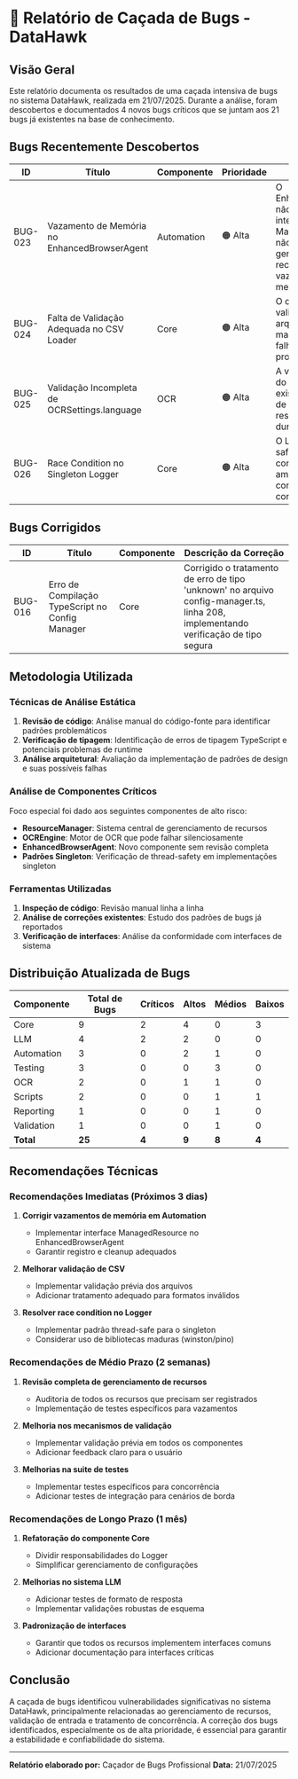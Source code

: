 # 🐞 Relatório de Caçada de Bugs - DataHawk

## Visão Geral
Este relatório documenta os resultados de uma caçada intensiva de bugs no sistema DataHawk, realizada em 21/07/2025. Durante a análise, foram descobertos e documentados 4 novos bugs críticos que se juntam aos 21 bugs já existentes na base de conhecimento.

## Bugs Recentemente Descobertos

| ID | Título | Componente | Prioridade | Descrição |
|----|--------|------------|------------|-----------|
| BUG-023 | Vazamento de Memória no EnhancedBrowserAgent | Automation | 🟠 Alta | O EnhancedBrowserAgent não implementa a interface ManagedResource e não se registra no gerenciador de recursos, causando vazamentos de memória |
| BUG-024 | Falta de Validação Adequada no CSV Loader | Core | 🟠 Alta | O componente CSV não valida adequadamente arquivos CSV malformados, causando falhas durante o processamento |
| BUG-025 | Validação Incompleta de OCRSettings.language | OCR | 🟠 Alta | A validação do idioma do OCR não verifica a existência dos arquivos de treinamento, resultando em falhas durante a execução |
| BUG-026 | Race Condition no Singleton Logger | Core | 🟠 Alta | O Logger não é thread-safe, causando race conditions em ambientes concorrentes e possível corrupção de logs |

## Bugs Corrigidos

| ID | Título | Componente | Descrição da Correção |
|----|--------|------------|------------------------|
| BUG-016 | Erro de Compilação TypeScript no Config Manager | Core | Corrigido o tratamento de erro de tipo 'unknown' no arquivo config-manager.ts, linha 208, implementando verificação de tipo segura |

## Metodologia Utilizada

### Técnicas de Análise Estática
1. **Revisão de código**: Análise manual do código-fonte para identificar padrões problemáticos
2. **Verificação de tipagem**: Identificação de erros de tipagem TypeScript e potenciais problemas de runtime
3. **Análise arquitetural**: Avaliação da implementação de padrões de design e suas possíveis falhas

### Análise de Componentes Críticos
Foco especial foi dado aos seguintes componentes de alto risco:
- **ResourceManager**: Sistema central de gerenciamento de recursos
- **OCREngine**: Motor de OCR que pode falhar silenciosamente
- **EnhancedBrowserAgent**: Novo componente sem revisão completa
- **Padrões Singleton**: Verificação de thread-safety em implementações singleton

### Ferramentas Utilizadas
1. **Inspeção de código**: Revisão manual linha a linha
2. **Análise de correções existentes**: Estudo dos padrões de bugs já reportados
3. **Verificação de interfaces**: Análise da conformidade com interfaces de sistema

## Distribuição Atualizada de Bugs

| Componente | Total de Bugs | Críticos | Altos | Médios | Baixos |
|------------|---------------|----------|-------|--------|--------|
| Core       | 9             | 2        | 4     | 0      | 3      |
| LLM        | 4             | 2        | 2     | 0      | 0      |
| Automation | 3             | 0        | 2     | 1      | 0      |
| Testing    | 3             | 0        | 0     | 3      | 0      |
| OCR        | 2             | 0        | 1     | 1      | 0      |
| Scripts    | 2             | 0        | 0     | 1      | 1      |
| Reporting  | 1             | 0        | 0     | 1      | 0      |
| Validation | 1             | 0        | 0     | 1      | 0      |
| **Total**  | **25**        | **4**    | **9** | **8**  | **4**  |

## Recomendações Técnicas

### Recomendações Imediatas (Próximos 3 dias)
1. **Corrigir vazamentos de memória em Automation**
   - Implementar interface ManagedResource no EnhancedBrowserAgent
   - Garantir registro e cleanup adequados

2. **Melhorar validação de CSV**
   - Implementar validação prévia dos arquivos
   - Adicionar tratamento adequado para formatos inválidos

3. **Resolver race condition no Logger**
   - Implementar padrão thread-safe para o singleton
   - Considerar uso de bibliotecas maduras (winston/pino)

### Recomendações de Médio Prazo (2 semanas)
1. **Revisão completa de gerenciamento de recursos**
   - Auditoria de todos os recursos que precisam ser registrados
   - Implementação de testes específicos para vazamentos

2. **Melhoria nos mecanismos de validação**
   - Implementar validação prévia em todos os componentes
   - Adicionar feedback claro para o usuário

3. **Melhorias na suite de testes**
   - Implementar testes específicos para concorrência
   - Adicionar testes de integração para cenários de borda

### Recomendações de Longo Prazo (1 mês)
1. **Refatoração do componente Core**
   - Dividir responsabilidades do Logger
   - Simplificar gerenciamento de configurações

2. **Melhorias no sistema LLM**
   - Adicionar testes de formato de resposta
   - Implementar validações robustas de esquema

3. **Padronização de interfaces**
   - Garantir que todos os recursos implementem interfaces comuns
   - Adicionar documentação para interfaces críticas

## Conclusão
A caçada de bugs identificou vulnerabilidades significativas no sistema DataHawk, principalmente relacionadas ao gerenciamento de recursos, validação de entrada e tratamento de concorrência. A correção dos bugs identificados, especialmente os de alta prioridade, é essencial para garantir a estabilidade e confiabilidade do sistema.

---

**Relatório elaborado por:** Caçador de Bugs Profissional
**Data:** 21/07/2025
